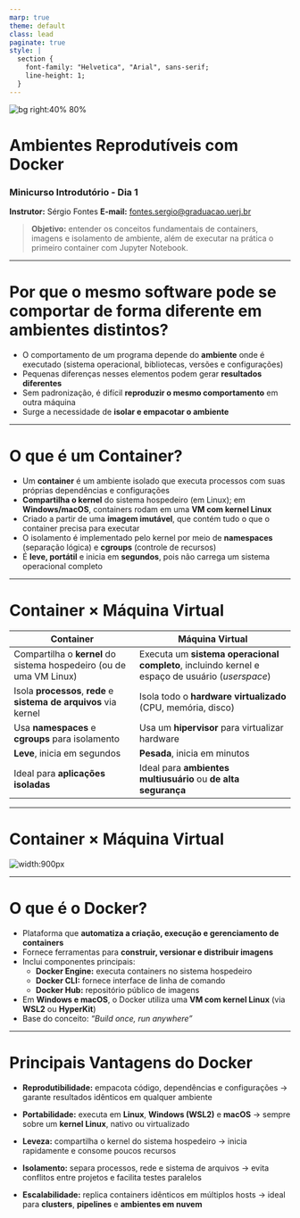 ```yaml
---
marp: true
theme: default
class: lead
paginate: true
style: |
  section {
    font-family: "Helvetica", "Arial", sans-serif;
    line-height: 1;
  }
---
```


![bg right:40% 80%](https://www.docker.com/wp-content/uploads/2022/03/Moby-logo.png)

# Ambientes Reprodutíveis com Docker
### Minicurso Introdutório - Dia 1

**Instrutor:** Sérgio Fontes
**E-mail:** [fontes.sergio@graduacao.uerj.br](mailto:fontes.sergio@graduacao.uerj.br)

> **Objetivo:** entender os conceitos fundamentais de containers, imagens e isolamento de ambiente, além de executar na prática o primeiro container com Jupyter Notebook.

---

# Por que o mesmo software pode se comportar de forma diferente em ambientes distintos?

- O comportamento de um programa depende do **ambiente** onde é executado
  (sistema operacional, bibliotecas, versões e configurações)
- Pequenas diferenças nesses elementos podem gerar **resultados diferentes**
- Sem padronização, é difícil **reproduzir o mesmo comportamento** em outra máquina
- Surge a necessidade de **isolar e empacotar o ambiente**

---

# O que é um Container?

- Um **container** é um ambiente isolado que executa processos com suas próprias dependências e configurações
- **Compartilha o kernel** do sistema hospedeiro (em Linux); em **Windows/macOS**, containers rodam em uma **VM com kernel Linux**
- Criado a partir de uma **imagem imutável**, que contém tudo o que o container precisa para executar
- O isolamento é implementado pelo kernel por meio de **namespaces** (separação lógica) e **cgroups** (controle de recursos)
- É **leve, portátil** e inicia em **segundos**, pois não carrega um sistema operacional completo

---

# Container × Máquina Virtual

| **Container** | **Máquina Virtual** |
|----------------|---------------------|
| Compartilha o **kernel** do sistema hospedeiro (ou de uma VM Linux) | Executa um **sistema operacional completo**, incluindo kernel e espaço de usuário (*userspace*) |
| Isola **processos**, **rede** e **sistema de arquivos** via kernel | Isola todo o **hardware virtualizado** (CPU, memória, disco) |
| Usa **namespaces** e **cgroups** para isolamento | Usa um **hipervisor** para virtualizar hardware |
| **Leve**, inicia em segundos | **Pesada**, inicia em minutos |
| Ideal para **aplicações isoladas** | Ideal para **ambientes multiusuário** ou **de alta segurança** |

---

# Container × Máquina Virtual

![width:900px](https://s7280.pcdn.co/wp-content/uploads/2018/07/containers-vs-virtual-machines.jpg)

---

# O que é o Docker?

- Plataforma que **automatiza a criação, execução e gerenciamento de containers**
- Fornece ferramentas para **construir, versionar e distribuir imagens**
- Inclui componentes principais:
  - **Docker Engine:** executa containers no sistema hospedeiro
  - **Docker CLI:** fornece interface de linha de comando
  - **Docker Hub:** repositório público de imagens
- Em **Windows e macOS**, o Docker utiliza uma **VM com kernel Linux** (via **WSL2** ou **HyperKit**)
- Base do conceito: *“Build once, run anywhere”*

---

# Principais Vantagens do Docker

- **Reprodutibilidade:** empacota código, dependências e configurações
  → garante resultados idênticos em qualquer ambiente

- **Portabilidade:** executa em **Linux**, **Windows (WSL2)** e **macOS**
  → sempre sobre um **kernel Linux**, nativo ou virtualizado

- **Leveza:** compartilha o kernel do sistema hospedeiro
  → inicia rapidamente e consome poucos recursos
- **Isolamento:** separa processos, rede e sistema de arquivos
  → evita conflitos entre projetos e facilita testes paralelos

- **Escalabilidade:** replica containers idênticos em múltiplos hosts
  → ideal para **clusters**, **pipelines** e **ambientes em nuvem**